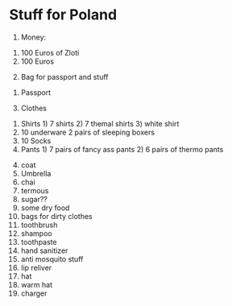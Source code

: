 # Stuff for Poland
1. Money:
  1) 100 Euros of Zloti
  2) 100 Euros
2. Bag for passport and stuff
  1) Passport
3. Clothes
  1) Shirts
    1) 7 shirts
    2) 7 themal shirts
    3) white shirt
  2) 10 underware 2 pairs of sleeping boxers
  3) 10 Socks
  4) Pants
    1) 7 pairs of fancy ass pants
    2) 6 pairs of thermo pants
4. coat
5. Umbrella
6. chai
7. termous
8. sugar??
9. some dry food
10. bags for dirty clothes
11. toothbrush
12. shampoo
13. toothpaste 
14. hand sanitizer 
15. anti mosquito stuff
16. lip reliver
17. hat
18. warm hat
19. charger 
